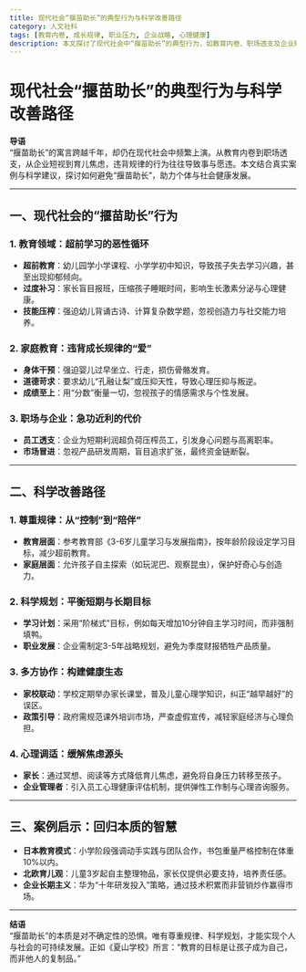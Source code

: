 ```yaml
---
title: 现代社会“揠苗助长”的典型行为与科学改善路径
category: 人文社科
tags: [教育内卷, 成长规律, 职业压力, 企业战略, 心理健康]
description: 本文探讨了现代社会中“揠苗助长”的典型行为，如教育内卷、职场透支及企业短视等，并提出了科学的改善路径。文章强调应尊重成长规律，避免超前教育和过度补习，提倡通过科学规划、家校联动及心理调适等方式促进健康发展。同时，文中引用日本、北欧的教育模式和华为的企业策略为例，展示了回归本质、遵循规律的重要性，旨在帮助个体和社会实现可持续发展。
---
```

# 现代社会“揠苗助长”的典型行为与科学改善路径  

**导语**  
“揠苗助长”的寓言跨越千年，却仍在现代社会中频繁上演。从教育内卷到职场透支，从企业短视到育儿焦虑，违背规律的行为往往导致事与愿违。本文结合真实案例与科学建议，探讨如何避免“揠苗助长”，助力个体与社会健康发展。

---

## 一、现代社会的“揠苗助长”行为  

### 1. **教育领域：超前学习的恶性循环**  
- **超前教育**：幼儿园学小学课程、小学学初中知识，导致孩子失去学习兴趣，甚至出现抑郁倾向。  
- **过度补习**：家长盲目报班，压缩孩子睡眠时间，影响生长激素分泌与心理健康。  
- **技能压榨**：强迫幼儿背诵古诗、计算复杂数学题，忽视创造力与社交能力培养。  

### 2. **家庭教育：违背成长规律的“爱”**  
- **身体干预**：强迫婴儿过早坐立、行走，损伤骨骼发育。  
- **道德苛求**：要求幼儿“孔融让梨”或压抑天性，导致心理压抑与叛逆。  
- **成绩至上**：用“分数”衡量一切，忽视孩子的情感需求与个性发展。  

### 3. **职场与企业：急功近利的代价**  
- **员工透支**：企业为短期利润超负荷压榨员工，引发身心问题与高离职率。  
- **市场冒进**：忽视产品研发周期，盲目追求扩张，最终资金链断裂。  

---

## 二、科学改善路径  

### 1. **尊重规律：从“控制”到“陪伴”**  
- **教育层面**：参考教育部《3-6岁儿童学习与发展指南》，按年龄阶段设定学习目标，减少超前教育。  
- **家庭层面**：允许孩子自主探索（如玩泥巴、观察昆虫），保护好奇心与创造力。  

### 2. **科学规划：平衡短期与长期目标**  
- **学习计划**：采用“阶梯式”目标，例如每天增加10分钟自主学习时间，而非强制填鸭。  
- **职业发展**：企业需制定3-5年战略规划，避免为季度财报牺牲产品质量。  

### 3. **多方协作：构建健康生态**  
- **家校联动**：学校定期举办家长课堂，普及儿童心理学知识，纠正“越早越好”的误区。  
- **政策引导**：政府需规范课外培训市场，严查虚假宣传，减轻家庭经济与心理负担。  

### 4. **心理调适：缓解焦虑源头**  
- **家长**：通过冥想、阅读等方式降低育儿焦虑，避免将自身压力转移至孩子。  
- **企业管理者**：引入员工心理健康评估机制，提供弹性工作制与心理咨询服务。  

---

## 三、案例启示：回归本质的智慧  
- **日本教育模式**：小学阶段强调动手实践与团队合作，书包重量严格控制在体重10%以内。  
- **北欧育儿观**：儿童3岁起自主整理物品，家长仅提供必要支持，培养责任感。  
- **企业长期主义**：华为“十年研发投入”策略，通过技术积累而非营销炒作赢得市场。  

---

**结语**  
“揠苗助长”的本质是对不确定性的恐惧。唯有尊重规律、科学规划，才能实现个人与社会的可持续发展。正如《夏山学校》所言：“教育的目标是让孩子成为自己，而非他人的复制品。”  
